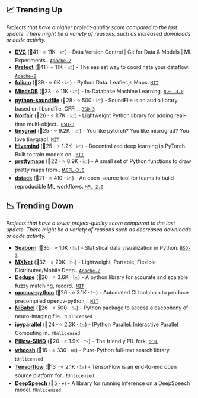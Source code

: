 ## 📈 Trending Up

_Projects that have a higher project-quality score compared to the last update. There might be a variety of reasons, such as increased downloads or code activity._

- <b><a href="https://github.com/iterative/dvc">DVC</a></b> (🥇41 ·  ⭐ 11K · 📈) - Data Version Control | Git for Data & Models | ML Experiments.. <code><a href="http://bit.ly/3nYMfla">Apache-2</a></code>
- <b><a href="https://github.com/PrefectHQ/prefect">Prefect</a></b> (🥇41 ·  ⭐ 11K · 📈) - The easiest way to coordinate your dataflow. <code><a href="http://bit.ly/3nYMfla">Apache-2</a></code>
- <b><a href="https://github.com/python-visualization/folium">folium</a></b> (🥇39 ·  ⭐ 6K · 📈) - Python Data. Leaflet.js Maps. <code><a href="http://bit.ly/34MBwT8">MIT</a></code>
- <b><a href="https://github.com/mindsdb/mindsdb">MindsDB</a></b> (🥈33 ·  ⭐ 11K · 📈) - In-Database Machine Learning. <code><a href="http://bit.ly/2M0xdwT">❗️GPL-3.0</a></code> <code><img src="https://git.io/JLy1Q" style="display:inline;" width="13" height="13"></code>
- <b><a href="https://github.com/bastibe/python-soundfile">python-soundfile</a></b> (🥈28 ·  ⭐ 500 · 📈) - SoundFile is an audio library based on libsndfile, CFFI,.. <code><a href="http://bit.ly/3aKzpTv">BSD-3</a></code>
- <b><a href="https://github.com/tryolabs/norfair">Norfair</a></b> (🥉26 ·  ⭐ 1.7K · 📈) - Lightweight Python library for adding real-time multi-object.. <code><a href="http://bit.ly/3aKzpTv">BSD-3</a></code>
- <b><a href="https://github.com/geohot/tinygrad">tinygrad</a></b> (🥈25 ·  ⭐ 9.2K · 📈) - You like pytorch? You like micrograd? You love tinygrad!. <code><a href="http://bit.ly/34MBwT8">MIT</a></code> <code><img src="https://git.io/JLy1Q" style="display:inline;" width="13" height="13"></code>
- <b><a href="https://github.com/learning-at-home/hivemind">Hivemind</a></b> (🥉25 ·  ⭐ 1.2K · 📈) - Decentralized deep learning in PyTorch. Built to train models on.. <code><a href="http://bit.ly/34MBwT8">MIT</a></code>
- <b><a href="https://github.com/marceloprates/prettymaps">prettymaps</a></b> (🥉22 ·  ⭐ 8.9K · 📈) - A small set of Python functions to draw pretty maps from.. <code><a href="http://bit.ly/3pwmjO5">❗️AGPL-3.0</a></code>
- <b><a href="https://github.com/dstackai/dstack">dstack</a></b> (🥉21 ·  ⭐ 410 · 📈) - An open-source tool for teams to build reproducible ML workflows. <code><a href="http://bit.ly/3postzC">MPL-2.0</a></code>

## 📉 Trending Down

_Projects that have a lower project-quality score compared to the last update. There might be a variety of reasons such as decreased downloads or code activity._

- <b><a href="https://github.com/mwaskom/seaborn">Seaborn</a></b> (🥈36 ·  ⭐ 10K · 📉) - Statistical data visualization in Python. <code><a href="http://bit.ly/3aKzpTv">BSD-3</a></code>
- <b><a href="https://github.com/apache/mxnet">MXNet</a></b> (🥈32 ·  ⭐ 20K · 📉) - Lightweight, Portable, Flexible Distributed/Mobile Deep.. <code><a href="http://bit.ly/3nYMfla">Apache-2</a></code> <code><img src="https://git.io/JLy1X" style="display:inline;" width="13" height="13"></code>
- <b><a href="https://github.com/dedupeio/dedupe">Dedupe</a></b> (🥈26 ·  ⭐ 3.6K · 📉) - A python library for accurate and scalable fuzzy matching, record.. <code><a href="http://bit.ly/34MBwT8">MIT</a></code>
- <b><a href="https://github.com/opencv/opencv-python">opencv-python</a></b> (🥉26 ·  ⭐ 3.1K · 📉) - Automated CI toolchain to produce precompiled opencv-python,.. <code><a href="http://bit.ly/34MBwT8">MIT</a></code>
- <b><a href="https://github.com/nipy/nibabel">NiBabel</a></b> (🥈26 ·  ⭐ 500 · 📉) - Python package to access a cacophony of neuro-imaging file.. <code>❗Unlicensed</code>
- <b><a href="https://github.com/ipython/ipyparallel">ipyparallel</a></b> (🥉24 ·  ⭐ 2.3K · 📉) - IPython Parallel: Interactive Parallel Computing in.. <code>❗Unlicensed</code> <code><img src="https://git.io/JLy1E" style="display:inline;" width="13" height="13"></code>
- <b><a href="https://github.com/uploadcare/pillow-simd">Pillow-SIMD</a></b> (🥉20 ·  ⭐ 1.9K · 📉) - The friendly PIL fork. <code><a href="https://tldrlegal.com/search?q=PIL">❗️PIL</a></code>
- <b><a href="https://github.com/mchaput/whoosh">whoosh</a></b> (🥉16 ·  ⭐ 330 · 💤) - Pure-Python full-text search library. <code>❗Unlicensed</code>
- <b><a href="{}">Tensorflow</a></b> (🥉13 ·  ⭐ 2.1K · 📉) - TensorFlow is an end-to-end open source platform for.. <code>❗Unlicensed</code> <code><img src="https://git.io/JLy1A" style="display:inline;" width="13" height="13"></code>
- <b><a href="{}">DeepSpeech</a></b> (🥉5 · 💀) - A library for running inference on a DeepSpeech model. <code>❗Unlicensed</code> <code><img src="https://git.io/JLy1A" style="display:inline;" width="13" height="13"></code>

